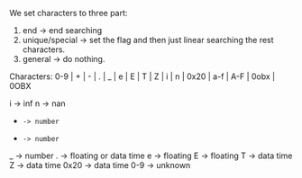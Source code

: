 We set characters to three part:

1. end -> end searching
2. unique/special -> set the flag and then just linear searching the rest characters. 
3. general -> do nothing.

Characters: 0-9 | + | - | . | _ | e | E | T | Z | i | n | 0x20 | a-f | A-F | 0obx | 0OBX

i     -> inf
n     -> nan
+     -> number
-     -> number
_     -> number
.     -> floating or data time
e     -> floating
E     -> floating
T     -> data time
Z     -> data time
0x20  -> data time
0-9   -> unknown


